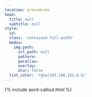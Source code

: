 ```yaml
---
location: procedures
head:
  title: null
  subtitle: null
style:
  id:
  class: 'contained full-width'
  media:
    img_path:
      url_path: null
      pattern:
      parallax:
      overlay:
      blur: false
  tint_color: 'rgba(163,166,152,0.6)'
---
```

{% include asird-callout.html %}
